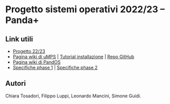 # Progetto sistemi operativi 2022/23 – Panda+



## Link utili

- [Progetto 22/23](https://www.cs.unibo.it/~renzo/so/progetto.shtml)
- [Pagina wiki di µMPS](https://wiki.virtualsquare.org/#!education/umps.md) | [Tutorial installazione](https://wiki.virtualsquare.org/#!education/tutorials/umps/installation.md) | [Repo GitHub](https://github.com/virtualsquare/umps3)
- [Pagina wiki di PandOS](https://wiki.virtualsquare.org/#!education/pandos.md)
- [Specifiche phase 1](https://www.cs.unibo.it/~renzo/so/panda+/panda+phase1.pdf) | [Specifiche phase 2](https://www.cs.unibo.it/~renzo/so/panda+/panda+phase2.pdf)

## Autori
Chiara Tosadori,
Filippo Luppi,
Leonardo Mancini,
Simone Guidi.
